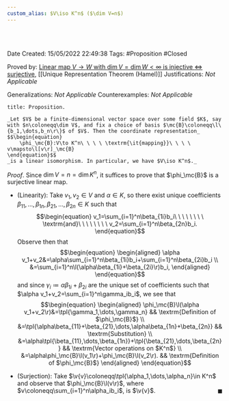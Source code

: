```yaml
---
custom_alias: $V\iso K^n$ ($\dim V=n$)
---
```


<br />
<br />

Date Created: 15/05/2022 22:49:38
Tags: #Proposition #Closed

Proved by: [Linear map $V\to W$ with $\dim V=\dim W<\infty$ is injective $\Leftrightarrow$ surjective](Linear%20map%20between%20vector%20spaces%20of%20same%20dimension%20is%20injective%20iff%20surjective.md), [[Unique Representation Theorem (Hamel)]]
Justifications: _Not Applicable_

Generalizations: _Not Applicable_
Counterexamples: _Not Applicable_

``` ad-Proposition
title: Proposition.

_Let $V$ be a finite-dimensional vector space over some field $K$, say with $n\coloneqq\dim V$, and fix a choice of basis $\mc{B}\coloneqq\l\{b_1,\dots,b_n\r\}$ of $V$. Then the coordinate representation_
$$\begin{equation}
    \phi_\mc{B}:V\to K^n\ \ \ \ \textrm{\it{mapping}}\ \ \ \ v\mapsto\l[v\r]_\mc{B}
\end{equation}$$
_is a linear isomorphism. In particular, we have $V\iso K^n$._

```

_Proof_. Since $\dim V=n=\dim K^n$, it suffices to prove that $\phi_\mc{B}$ is a surjective linear map.
* (Linearity): Take $v_1,v_2\in V$ and $\alpha\in K$, so there exist unique coefficients $\beta_{11},\dots,\beta_{1n},\beta_{21},\dots,\beta_{2n}\in K$ such that
$$\begin{equation}
    v_1=\sum_{i=1}^n\beta_{1i}b_i\ \ \ \ \ \ \ \ \textrm{and}\ \ \ \ \ \ \ \ v_2=\sum_{i=1}^n\beta_{2n}b_i.
\end{equation}$$
Observe then that
$$\begin{equation}
    \begin{aligned}
        \alpha v_1+v_2&=\alpha\sum_{i=1}^n\beta_{1i}b_i+\sum_{i=1}^n\beta_{2i}b_i \\
        &=\sum_{i=1}^n\l(\alpha\beta_{1i}+\beta_{2i}\r)b_i,
    \end{aligned}
\end{equation}$$
and since $\gamma_i\coloneqq\alpha\beta_{1i}+\beta_{2i}$ are the unique set of coefficients such that $\alpha v_1+v_2=\sum_{i=1}^n\gamma_ib_i$, we see that
$$\begin{equation}
    \begin{aligned}
        \phi_\mc{B}\l(\alpha v_1+v_2\r)&=\tpl{\gamma_1,\dots,\gamma_n} && \textrm{Definition of $\phi_\mc{B}$} \\
        &=\tpl{\alpha\beta_{11}+\beta_{21},\dots,\alpha\beta_{1n}+\beta_{2n}} && \textrm{Substitution} \\
        &=\alpha\tpl{\beta_{11},\dots,\beta_{1n}}+\tpl{\beta_{21},\dots,\beta_{2n}} && \textrm{Vector operations on $K^n$} \\
        &=\alpha\phi_\mc{B}\l(v_1\r)+\phi_\mc{B}\l(v_2\r). && \textrm{Definition of $\phi_\mc{B}$}
    \end{aligned}
\end{equation}$$

* (Surjection): Take $\v{v}\coloneqq\tpl{\alpha_1,\dots,\alpha_n}\in K^n$ and observe that $\phi_\mc{B}\l(v\r)$, where $v\coloneqq\sum_{i=1}^n\alpha_ib_i$, is $\v{v}$.<span style="float:right;">$\blacksquare$</span>
